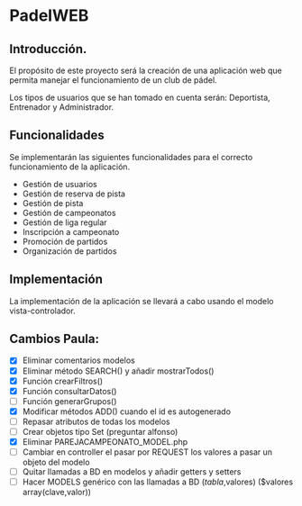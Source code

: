 # PadelWEB



## Introducción.

El propósito de este proyecto será la creación de una aplicación web que permita manejar el funcionamiento de un club de pádel.

Los tipos de usuarios que se han tomado en cuenta serán: Deportista, Entrenador y Administrador.

## Funcionalidades

Se implementarán las siguientes funcionalidades para el correcto funcionamiento de la aplicación.

* Gestión de usuarios
* Gestión de reserva de pista
* Gestión de pista
* Gestión de campeonatos
* Gestión de liga regular
* Inscripción a campeonato
* Promoción de partidos
* Organización de partidos



## Implementación

La implementación de la aplicación se llevará a cabo usando el modelo vista-controlador.





## Cambios Paula:

- [x] Eliminar comentarios modelos
- [x] Eliminar método SEARCH() y añadir mostrarTodos()
- [x] Función crearFiltros()
- [x] Función consultarDatos()
- [ ] Función generarGrupos()
- [x] Modificar métodos ADD() cuando el id es autogenerado
- [ ] Repasar atributos de todas los modelos
- [ ] Crear objetos tipo Set (preguntar alfonso)
- [x] Eliminar PAREJACAMPEONATO_MODEL.php
- [ ] Cambiar en controller el pasar por REQUEST los valores a pasar un objeto del modelo
- [ ] Quitar llamadas a BD en modelos y añadir getters y setters
- [ ] Hacer MODELS genérico con las llamadas a BD ($tabla,$valores) ($valores array(clave,valor))